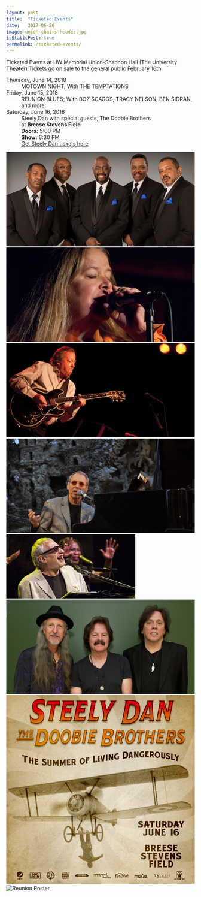 ```yaml
---
layout: post
title:  "Ticketed Events"
date:   2017-06-20
image: union-chairs-header.jpg
isStaticPost: true
permalink: /ticketed-events/
---
```

<style>
@media (min-width:726px) {
  .post-body img {
    display: block;
    margin: 16px 20px 16px 0px;
    float: left;
    width: 46%;
  }
}
@media (max-width:725px) {
  .post-body img {
    display: block;
    margin: 16px 0;
    width:100%;
  }
}
</style>
Ticketed Events at UW Memorial Union-Shannon Hall (The University Theater)
Tickets go on sale to the general public February 16th.
<dl class="dl-horizontal">
  <dt>Thursday, June 14, 2018</dt>
  <dd>MOTOWN NIGHT; With THE TEMPTATIONS</dd>
  <dt>Friday, June 15, 2018</dt>
  <dd>REUNION BLUES; With BOZ SCAGGS, TRACY NELSON, BEN SIDRAN, and more.</dd>
  <dt>Saturday, June 16, 2018</dt>
  <dd>Steely Dan with special guests, The Doobie Brothers <br>at <b>Breese Stevens Field</b><br>
  <b>Doors:</b> 5:00 PM<br/>
  <b>Show:</b> 6:30 PM<br>
  <a href="http://www.ticketmaster.com/event/07005423BB6D43B6">Get Steely Dan tickets here</a>
  </dd>
</dl>

![Image 1](/img/people/group1.jpg)
![Image 2](/img/people/group2.jpg)
![Image 3](/img/people/group3.jpg)
![Image 4](/img/people/group4.jpg)
![Image 5](/img/people/group5.jpg)
![Image 6](/img/people/group6.jpg)
![Steely Dan](/img/other/steely-ig-madison.jpg)
![Reunion Poster](/img/other/mad-reunion-concert-2018.jpg)

